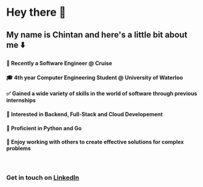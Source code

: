 <n/><h1> Hey there 👋 </h1>

## My name is Chintan and here's a little bit about me ⬇️


#### 🏢 Recently a Software Engineer @ Cruise

#### 🎓 4th year Computer Engineering Student @ University of Waterloo  

#### ✅ Gained a wide variety of skills in the world of software through previous internships

#### 🚀 Interested in Backend, Full-Stack and Cloud Developement

#### 🌟 Proficient in Python and Go

#### 🥇 Enjoy working with others to create effective solutions for complex problems


<p>&nbsp;</p>


### Get in touch on [LinkedIn](www.linkedin.com/in/chintanmistry17)

